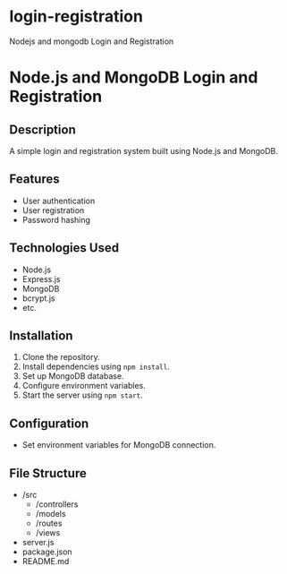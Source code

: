 # login-registration

Nodejs and mongodb Login and Registration
# Node.js and MongoDB Login and Registration

## Description
A simple login and registration system built using Node.js and MongoDB.

## Features
- User authentication
- User registration
- Password hashing

## Technologies Used
- Node.js
- Express.js
- MongoDB
- bcrypt.js
- etc.

## Installation
1. Clone the repository.
2. Install dependencies using `npm install`.
3. Set up MongoDB database.
4. Configure environment variables.
5. Start the server using `npm start`.

## Configuration
- Set environment variables for MongoDB connection.

## File Structure
- /src
  - /controllers
  - /models
  - /routes
  - /views
- server.js
- package.json
- README.md
    
